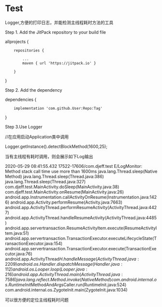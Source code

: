 # Test
Logger,方便的打印日志，并能检测主线程耗时方法的工具

Step 1. Add the JitPack repository to your build file

allprojects {

		repositories {
    
			...
			maven { url 'https://jitpack.io' }
      
		}
    
}


Step 2. Add the dependency

dependencies {

		implementation 'com.github.User:Repo:Tag'
    
}

Step 3.Use Logger


//在应用启动Application类中调用

Logger.getInstance().detectBlockMethod(1600,25);


当有主线程有耗时调用，则会展示如下Log输出

2020-05-29 08:41:55.432 17522-17606/com.djeff.test E/LogMonitor:  Method stack call time use more than 1600ms 
    java.lang.Thread.sleep(Native Method)
    java.lang.Thread.sleep(Thread.java:386)
    java.lang.Thread.sleep(Thread.java:327)
    com.djeff.test.MainActivity.doSleep(MainActivity.java:38)
    com.djeff.test.MainActivity.onResume(MainActivity.java:26)
    android.app.Instrumentation.callActivityOnResume(Instrumentation.java:1426)
    android.app.Activity.performResume(Activity.java:7663)
    android.app.ActivityThread.performResumeActivity(ActivityThread.java:4427)
    android.app.ActivityThread.handleResumeActivity(ActivityThread.java:4485)
    android.app.servertransaction.ResumeActivityItem.execute(ResumeActivityItem.java:51)
    android.app.servertransaction.TransactionExecutor.executeLifecycleState(TransactionExecutor.java:154)
    android.app.servertransaction.TransactionExecutor.execute(TransactionExecutor.java:76)
    android.app.ActivityThread$H.handleMessage(ActivityThread.java:2209)
    android.os.Handler.dispatchMessage(Handler.java:112)
    android.os.Looper.loop(Looper.java:216)
    android.app.ActivityThread.main(ActivityThread.java:7586)
    java.lang.reflect.Method.invoke(Native Method)
    com.android.internal.os.RuntimeInit$MethodAndArgsCaller.run(RuntimeInit.java:524)
    com.android.internal.os.ZygoteInit.main(ZygoteInit.java:1034)
    
可以很方便的定位主线程耗时问题
